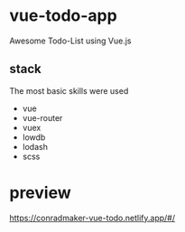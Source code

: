 # vue-todo-app
Awesome Todo-List using Vue.js

## stack
The most basic skills were used
- vue
- vue-router
- vuex
- lowdb
- lodash
- scss

# preview
https://conradmaker-vue-todo.netlify.app/#/
